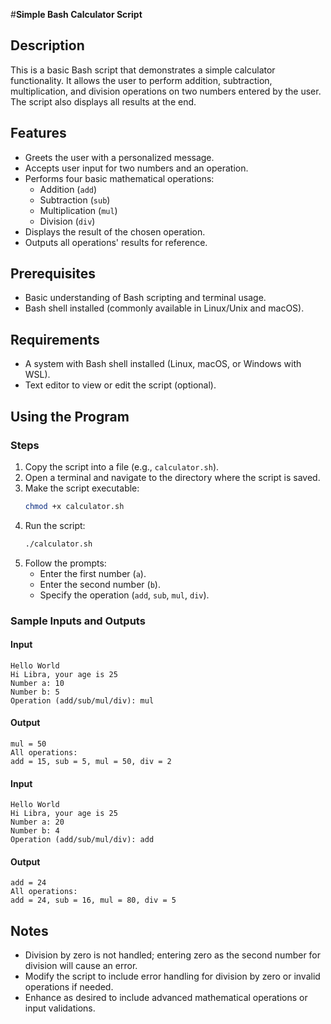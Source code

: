 #**Simple Bash Calculator Script**

## Description  
This is a basic Bash script that demonstrates a simple calculator functionality. It allows the user to perform addition, subtraction, multiplication, and division operations on two numbers entered by the user. The script also displays all results at the end.

## Features  
- Greets the user with a personalized message.  
- Accepts user input for two numbers and an operation.  
- Performs four basic mathematical operations:
  - Addition (`add`)
  - Subtraction (`sub`)
  - Multiplication (`mul`)
  - Division (`div`)  
- Displays the result of the chosen operation.  
- Outputs all operations' results for reference.

## Prerequisites  
- Basic understanding of Bash scripting and terminal usage.  
- Bash shell installed (commonly available in Linux/Unix and macOS).

## Requirements  
- A system with Bash shell installed (Linux, macOS, or Windows with WSL).  
- Text editor to view or edit the script (optional).  

## Using the Program  

### Steps  
1. Copy the script into a file (e.g., `calculator.sh`).  
2. Open a terminal and navigate to the directory where the script is saved.  
3. Make the script executable:  
   ```bash
   chmod +x calculator.sh
   ```  
4. Run the script:  
   ```bash
   ./calculator.sh
   ```  
5. Follow the prompts:  
   - Enter the first number (`a`).  
   - Enter the second number (`b`).  
   - Specify the operation (`add`, `sub`, `mul`, `div`).  

### Sample Inputs and Outputs  

#### Input  
```  
Hello World  
Hi Libra, your age is 25  
Number a: 10  
Number b: 5  
Operation (add/sub/mul/div): mul  
```  

#### Output  
```  
mul = 50  
All operations:  
add = 15, sub = 5, mul = 50, div = 2  
```  

#### Input  
```  
Hello World  
Hi Libra, your age is 25  
Number a: 20  
Number b: 4  
Operation (add/sub/mul/div): add  
```  

#### Output  
```  
add = 24  
All operations:  
add = 24, sub = 16, mul = 80, div = 5  
```  

## Notes  
- Division by zero is not handled; entering zero as the second number for division will cause an error.  
- Modify the script to include error handling for division by zero or invalid operations if needed.  
- Enhance as desired to include advanced mathematical operations or input validations.  
